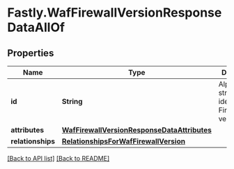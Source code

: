 # Fastly.WafFirewallVersionResponseDataAllOf

## Properties

Name | Type | Description | Notes
------------ | ------------- | ------------- | -------------
**id** | **String** | Alphanumeric string identifying a Firewall version. | [optional] [readonly] 
**attributes** | [**WafFirewallVersionResponseDataAttributes**](WafFirewallVersionResponseDataAttributes.md) |  | [optional] 
**relationships** | [**RelationshipsForWafFirewallVersion**](RelationshipsForWafFirewallVersion.md) |  | [optional] 


[[Back to API list]](../../README.md#endpoints) [[Back to README]](../../README.md)
